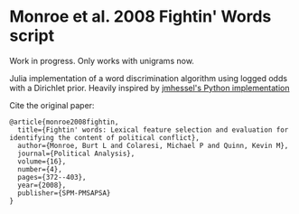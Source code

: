 # Monroe et al. 2008 Fightin' Words script

Work in progress. Only works with unigrams now.

Julia implementation of a word discrimination algorithm using logged odds with a Dirichlet prior.
Heavily inspired by [jmhessel's Python implementation](https://github.com/jmhessel/FightingWords)

Cite the original paper:

```
@article{monroe2008fightin,
  title={Fightin' words: Lexical feature selection and evaluation for identifying the content of political conflict},
  author={Monroe, Burt L and Colaresi, Michael P and Quinn, Kevin M},
  journal={Political Analysis},
  volume={16},
  number={4},
  pages={372--403},
  year={2008},
  publisher={SPM-PMSAPSA}
}
```
 
